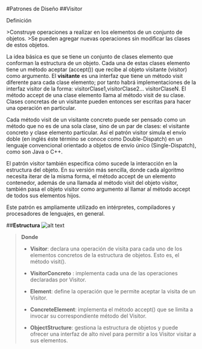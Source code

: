 #Patrones de Diseño
##Visitor
<dl>
  <dt>Definición</dt>
</dl>  
>Construye operaciones a realizar en los elementos de un conjunto de objetos.
>Se pueden agregar nuevas operaciones sin modificar las clases de estos objetos. 

La idea básica es que se tiene un conjunto de clases elemento que conforman la estructura de un objeto. Cada una de estas clases elemento tiene un método aceptar (accept()) que recibe al objeto visitante (visitor) como argumento. El **visitante** es una interfaz que tiene un método visit diferente para cada clase elemento; por tanto habrá implementaciones de la interfaz visitor de la forma: visitorClase1,visitorClase2… visitorClaseN. El método accept de una clase elemento llama al método visit de su clase. Clases concretas de un visitante pueden entonces ser escritas para hacer una operación en particular.

Cada método visit de un visitante concreto puede ser pensado como un método que no es de una sola clase, sino de un par de clases: el visitante concreto y clase elemento particular. Así el patrón visitor simula el envío doble (en inglés éste término se conoce como Double-Dispatch) en un lenguaje convencional orientado a objetos de envío único (Single-Dispatch), como son Java o C++.

El patrón visitor también especifica cómo sucede la interacción en la estructura del objeto. En su versión más sencilla, donde cada algoritmo necesita iterar de la misma forma, el método accept de un elemento contenedor, además de una llamada al método visit del objeto visitor, también pasa el objeto visitor como argumento al llamar al método accept de todos sus elementos hijos.

Este patrón es ampliamente utilizado en intérpretes, compiladores y procesadores de lenguajes, en general.

##**Estructura**
![alt text](https://lh3.googleusercontent.com/_Xd3cyzJbgLtMIQZXf2jGTn67W6RUG8JukEHQkZw-JLTBrkwkdX8vLjoRXBot2L1ePqm-hTmp1n7iUd-S9neA0QKpGaUYfguFk_SdQQzh4y2xjnG_Q "Logo Title Text 1")

>**Donde**
>* **Visitor**: declara una operación de visita para cada uno de los elementos concretos de la estructura de objetos. Esto es, el método visit().
>- **VisitorConcreto** : implementa cada una de las operaciones declaradas por Visitor. 
>+ **Element**: define la operación que le permite aceptar la visita de un Visitor.
>* **ConcreteElement**: implementa el método accept() que se limita a invocar su correspondiente método del Visitor.
>- **ObjectStructure**: gestiona la estructura de objetos y puede ofrecer una interfaz de alto nivel para permitir a los Visitor visitar a sus elementos.
